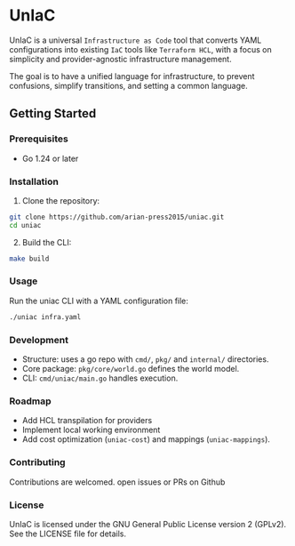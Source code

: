 # UnIaC

UnIaC is a universal `Infrastructure as Code` tool that converts YAML configurations into existing `IaC` tools like `Terraform HCL`, with a focus on simplicity and provider-agnostic infrastructure management.

The goal is to have a unified language for infrastructure, to prevent confusions, simplify transitions, and setting a common language.

## Getting Started

### Prerequisites
- Go 1.24 or later

### Installation

1. Clone the repository:

```bash
git clone https://github.com/arian-press2015/uniac.git
cd uniac
```

2. Build the CLI:

```bash
make build
```

### Usage

Run the uniac CLI with a YAML configuration file:

```bash
./uniac infra.yaml
```

### Development

- Structure: uses a go repo with `cmd/`, `pkg/` and `internal/` directories.
- Core package: `pkg/core/world.go` defines the world model.
- CLI: `cmd/uniac/main.go` handles execution.

### Roadmap

- Add HCL transpilation for providers
- Implement local working environment
- Add cost optimization (`uniac-cost`) and mappings (`uniac-mappings`).

### Contributing

Contributions are welcomed. open issues or PRs on Github

### License

UnIaC is licensed under the GNU General Public License version 2 (GPLv2). See the LICENSE file for details.

